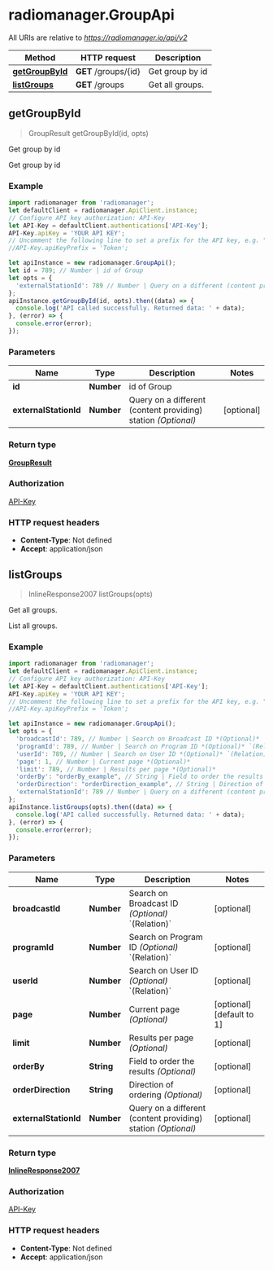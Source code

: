 # radiomanager.GroupApi

All URIs are relative to *https://radiomanager.io/api/v2*

Method | HTTP request | Description
------------- | ------------- | -------------
[**getGroupById**](GroupApi.md#getGroupById) | **GET** /groups/{id} | Get group by id
[**listGroups**](GroupApi.md#listGroups) | **GET** /groups | Get all groups.



## getGroupById

> GroupResult getGroupById(id, opts)

Get group by id

Get group by id

### Example

```javascript
import radiomanager from 'radiomanager';
let defaultClient = radiomanager.ApiClient.instance;
// Configure API key authorization: API-Key
let API-Key = defaultClient.authentications['API-Key'];
API-Key.apiKey = 'YOUR API KEY';
// Uncomment the following line to set a prefix for the API key, e.g. "Token" (defaults to null)
//API-Key.apiKeyPrefix = 'Token';

let apiInstance = new radiomanager.GroupApi();
let id = 789; // Number | id of Group
let opts = {
  'externalStationId': 789 // Number | Query on a different (content providing) station *(Optional)*
};
apiInstance.getGroupById(id, opts).then((data) => {
  console.log('API called successfully. Returned data: ' + data);
}, (error) => {
  console.error(error);
});

```

### Parameters


Name | Type | Description  | Notes
------------- | ------------- | ------------- | -------------
 **id** | **Number**| id of Group | 
 **externalStationId** | **Number**| Query on a different (content providing) station *(Optional)* | [optional] 

### Return type

[**GroupResult**](GroupResult.md)

### Authorization

[API-Key](../README.md#API-Key)

### HTTP request headers

- **Content-Type**: Not defined
- **Accept**: application/json


## listGroups

> InlineResponse2007 listGroups(opts)

Get all groups.

List all groups.

### Example

```javascript
import radiomanager from 'radiomanager';
let defaultClient = radiomanager.ApiClient.instance;
// Configure API key authorization: API-Key
let API-Key = defaultClient.authentications['API-Key'];
API-Key.apiKey = 'YOUR API KEY';
// Uncomment the following line to set a prefix for the API key, e.g. "Token" (defaults to null)
//API-Key.apiKeyPrefix = 'Token';

let apiInstance = new radiomanager.GroupApi();
let opts = {
  'broadcastId': 789, // Number | Search on Broadcast ID *(Optional)* `(Relation)`
  'programId': 789, // Number | Search on Program ID *(Optional)* `(Relation)`
  'userId': 789, // Number | Search on User ID *(Optional)* `(Relation)`
  'page': 1, // Number | Current page *(Optional)*
  'limit': 789, // Number | Results per page *(Optional)*
  'orderBy': "orderBy_example", // String | Field to order the results *(Optional)*
  'orderDirection': "orderDirection_example", // String | Direction of ordering *(Optional)*
  'externalStationId': 789 // Number | Query on a different (content providing) station *(Optional)*
};
apiInstance.listGroups(opts).then((data) => {
  console.log('API called successfully. Returned data: ' + data);
}, (error) => {
  console.error(error);
});

```

### Parameters


Name | Type | Description  | Notes
------------- | ------------- | ------------- | -------------
 **broadcastId** | **Number**| Search on Broadcast ID *(Optional)* &#x60;(Relation)&#x60; | [optional] 
 **programId** | **Number**| Search on Program ID *(Optional)* &#x60;(Relation)&#x60; | [optional] 
 **userId** | **Number**| Search on User ID *(Optional)* &#x60;(Relation)&#x60; | [optional] 
 **page** | **Number**| Current page *(Optional)* | [optional] [default to 1]
 **limit** | **Number**| Results per page *(Optional)* | [optional] 
 **orderBy** | **String**| Field to order the results *(Optional)* | [optional] 
 **orderDirection** | **String**| Direction of ordering *(Optional)* | [optional] 
 **externalStationId** | **Number**| Query on a different (content providing) station *(Optional)* | [optional] 

### Return type

[**InlineResponse2007**](InlineResponse2007.md)

### Authorization

[API-Key](../README.md#API-Key)

### HTTP request headers

- **Content-Type**: Not defined
- **Accept**: application/json

